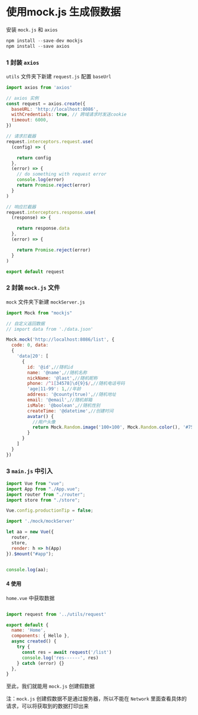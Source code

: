 # 使用mock.js 生成假数据

安装 `mock.js` 和 `axios`

```javascript
npm install --save-dev mockjs
npm install --save axios
```

### 1 封装 `axios`

`utils` 文件夹下新建 `request.js` 配置 `baseUrl`

```javascript
import axios from 'axios'

// axios 实例
const request = axios.create({
  baseURL: 'http://localhost:8086',
  withCredentials: true, // 跨域请求时发送cookie
  timeout: 6000,
})

// 请求拦截器
request.interceptors.request.use(
  (config) => {

    return config
  },
  (error) => {
    // do something with request error
    console.log(error)
    return Promise.reject(error)
  }
)

// 响应拦截器
request.interceptors.response.use(
  (response) => {

    return response.data
  },
  (error) => {

    return Promise.reject(error)
  }
)

export default request
```

### 2 封装 `mock.js` 文件

`mock` 文件夹下新建 `mockServer.js`

```javascript
import Mock from "mockjs"

// 自定义返回数据
// import data from './data.json'

Mock.mock('http://localhost:8086/list', {
  code: 0, data:
  {
    'data|20': [
      {
        id: '@id',//随机id
        name: '@name',//随机名称
        nickName: '@last',//随机昵称
        phone: /^1[34578]\d{9}$/,//随机电话号码
        'age|11-99': 1,//年龄
        address: '@county(true)',//随机地址
        email: '@email',//随机邮箱
        isMale: '@boolean',//随机性别
        createTime: '@datetime',//创建时间
        avatar() {
          //用户头像
          return Mock.Random.image('100×100', Mock.Random.color(), '#757575', 'png', this.nickName)
        }
      }
    ]
  }
})
```

### 3 `main.js` 中引入

```javascript
import Vue from "vue";
import App from "./App.vue";
import router from "./router";
import store from "./store";

Vue.config.productionTip = false;

import './mock/mockServer'

let aa = new Vue({
  router,
  store,
  render: h => h(App)
}).$mount("#app");


console.log(aa);
```

#### 4 使用

`home.vue` 中获取数据

```javascript

import request from '../utils/request'

export default {
  name: 'Home',
  components: { Hello },
  async created() {
    try {
      const res = await request('/list')
      console.log('res------', res)
    } catch (error) {}
  },
}
```

至此，我们就能用 `mock.js` 创建假数据

注：`mock.js` 创建假数据不是通过服务器，所以不能在 `Network` 里面查看具体的请求，可以将获取到的数据打印出来